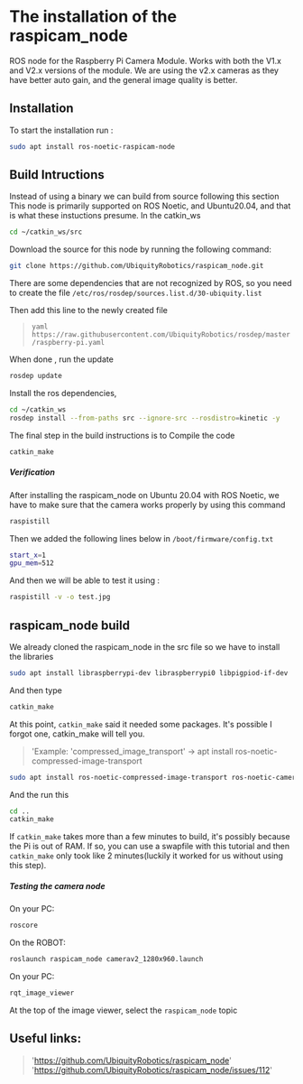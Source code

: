 # The installation of the raspicam_node
ROS node for the Raspberry Pi Camera Module. Works with both the V1.x and V2.x versions of the module. We are using the v2.x cameras as they have better auto gain, and the general image quality is better.
## Installation
To start the installation run :
```sh
sudo apt install ros-noetic-raspicam-node
```
## Build Intructions
Instead of using a binary we can build from source following this section
This node is primarily supported on ROS Noetic, and Ubuntu20.04, and that is what these instuctions presume.
In the catkin_ws 
```sh
cd ~/catkin_ws/src
```
Download the source for this node by running the following command: 
```sh
git clone https://github.com/UbiquityRobotics/raspicam_node.git
```
There are some dependencies that are not recognized by ROS, so you need to create the file 
`/etc/ros/rosdep/sources.list.d/30-ubiquity.list `

Then add this line to the newly created file

> `yaml https://raw.githubusercontent.com/UbiquityRobotics/rosdep/master/raspberry-pi.yaml`

When done , run the update 
```sh
rosdep update
```
Install the ros dependencies,
```sh
cd ~/catkin_ws
rosdep install --from-paths src --ignore-src --rosdistro=kinetic -y
```
The final step in the build instructions is to Compile the code
```sh
catkin_make
```
#####  Verification 
After installing the raspicam_node on Ubuntu 20.04 with ROS Noetic, we have to make sure that the camera works properly by using this command 
```sh
raspistill 
```
Then we added the following lines below in `/boot/firmware/config.txt`
```sh
start_x=1
gpu_mem=512
```
And then we will be able to test it using :
```sh
raspistill -v -o test.jpg
```

## raspicam_node build
We already cloned the raspicam_node in the src file so we have to install the libraries
```sh
sudo apt install libraspberrypi-dev libraspberrypi0 libpigpiod-if-dev
```
And then type 
```sh
catkin_make
```
At this point, `catkin_make` said it needed some packages. It's possible I forgot one, catkin_make will tell you.
> 'Example: 'compressed_image_transport' -> apt install ros-noetic-compressed-image-transport 
```sh
sudo apt install ros-noetic-compressed-image-transport ros-noetic-camera-info-manager ros-noetic-diagnostic-updater
```
And the run this 
```sh
cd ..
catkin_make
```
If `catkin_make` takes more than a few minutes to build, it's possibly because the Pi is out of RAM.
If so, you can use a swapfile with this tutorial and then `catkin_make` only took like 2 minutes(luckily it worked for us without using this step).

##### Testing the camera node 
On your PC:
```sh
roscore
```
On the ROBOT:
```sh
roslaunch raspicam_node camerav2_1280x960.launch
```
On your PC:
```sh
rqt_image_viewer
```
At the top of the image viewer, select the `raspicam_node` topic

## Useful links:
>'https://github.com/UbiquityRobotics/raspicam_node'
>'https://github.com/UbiquityRobotics/raspicam_node/issues/112'
